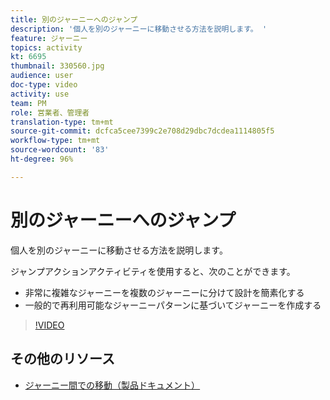 ```yaml
---
title: 別のジャーニーへのジャンプ
description: '個人を別のジャーニーに移動させる方法を説明します。 '
feature: ジャーニー
topics: activity
kt: 6695
thumbnail: 330560.jpg
audience: user
doc-type: video
activity: use
team: PM
role: 営業者、管理者
translation-type: tm+mt
source-git-commit: dcfca5cee7399c2e708d29dbc7dcdea1114805f5
workflow-type: tm+mt
source-wordcount: '83'
ht-degree: 96%

---
```



# 別のジャーニーへのジャンプ

個人を別のジャーニーに移動させる方法を説明します。

ジャンプアクションアクティビティを使用すると、次のことができます。

* 非常に複雑なジャーニーを複数のジャーニーに分けて設計を簡素化する
* 一般的で再利用可能なジャーニーパターンに基づいてジャーニーを作成する

>[!VIDEO](https://video.tv.adobe.com/v/330560?quality=12)

## その他のリソース

* [ジャーニー間での移動（製品ドキュメント）](https://experienceleague.adobe.com/docs/journeys/using/building-journeys/about-journey-building/action-activities/jump.html?lang=jp#building-journeys)

